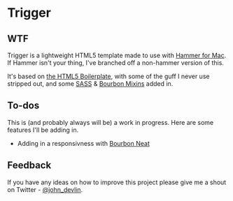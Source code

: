 Trigger
=======


WTF
---

Trigger is a lightweight HTML5 template made to use with [Hammer for Mac](http://hammerformac.com/). If Hammer isn't your thing, I've branched off a non-hammer version of this. 

It's based on [the HTML5 Boilerplate](http://html5boilerplate.com/), with some of the guff I never use stripped out, and some [SASS](http://sass-lang.com/) & [Bourbon Mixins](http://bourbon.io/) added in.


To-dos
------

This is (and probably always will be) a work in progress. Here are some features I'll be adding in.

* Adding in a responsivness with [Bourbon Neat](http://neat.bourbon.io/)


Feedback
--------

If you have any ideas on how to improve this project please give me a shout on Twitter - [@john_devlin](https://twitter.com/john_devlin).